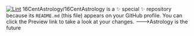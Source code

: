 [![Lint](https://github.com/16CentAstrology/as/actions/workflows/lint.yml/badge.svg)](https://github.com/16CentAstrology/as/actions/workflows/lint.yml)
16CentAstrology/16CentAstrology is a ✨ special ✨ repository because its `README.md` (this file) appears on your GitHub profile.
You can click the Preview link to take a look at your changes.
--->Astrology is the future
